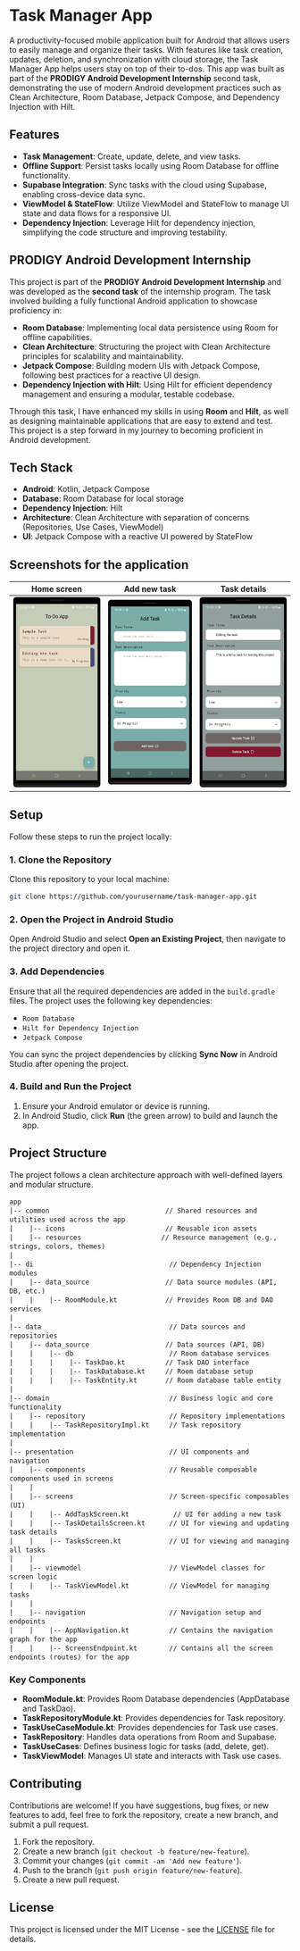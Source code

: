 # Task Manager App

A productivity-focused mobile application built for Android that allows users to easily manage and organize their tasks. With features like task creation, updates, deletion, and synchronization with cloud storage, the Task Manager App helps users stay on top of their to-dos. This app was built as part of the **PRODIGY Android Development Internship** second task, demonstrating the use of modern Android development practices such as Clean Architecture, Room Database, Jetpack Compose, and Dependency Injection with Hilt.

## Features

- **Task Management**: Create, update, delete, and view tasks.
- **Offline Support**: Persist tasks locally using Room Database for offline functionality.
- **Supabase Integration**: Sync tasks with the cloud using Supabase, enabling cross-device data sync.
- **ViewModel & StateFlow**: Utilize ViewModel and StateFlow to manage UI state and data flows for a responsive UI.
- **Dependency Injection**: Leverage Hilt for dependency injection, simplifying the code structure and improving testability.

## PRODIGY Android Development Internship

This project is part of the **PRODIGY Android Development Internship** and was developed as the **second task** of the internship program. The task involved building a fully functional Android application to showcase proficiency in:

- **Room Database**: Implementing local data persistence using Room for offline capabilities.
- **Clean Architecture**: Structuring the project with Clean Architecture principles for scalability and maintainability.
- **Jetpack Compose**: Building modern UIs with Jetpack Compose, following best practices for a reactive UI design.
- **Dependency Injection with Hilt**: Using Hilt for efficient dependency management and ensuring a modular, testable codebase.

Through this task, I have enhanced my skills in using **Room** and **Hilt**, as well as designing maintainable applications that are easy to extend and test. This project is a step forward in my journey to becoming proficient in Android development.

## Tech Stack

- **Android**: Kotlin, Jetpack Compose
- **Database**: Room Database for local storage
- **Dependency Injection**: Hilt
- **Architecture**: Clean Architecture with separation of concerns (Repositories, Use Cases, ViewModel)
- **UI**: Jetpack Compose with a reactive UI powered by StateFlow

## Screenshots for the application

| Home screen | Add new task | Task details |
|--------------|--------------|--------------|
| <img src="src/Home-Screen.png" alt="Screenshot 1" width="200"> | <img src="src/Add-new-task.png" alt="Screenshot 2" width="200"> | <img src="src/Task-details.png" alt="Screenshot 3" width="200"> |

## Setup

Follow these steps to run the project locally:

### 1. Clone the Repository

Clone this repository to your local machine:

```bash
git clone https://github.com/yourusername/task-manager-app.git
```

### 2. Open the Project in Android Studio

Open Android Studio and select **Open an Existing Project**, then navigate to the project directory and open it.

### 3. Add Dependencies

Ensure that all the required dependencies are added in the `build.gradle` files. The project uses the following key dependencies:
- `Room Database`
- `Hilt for Dependency Injection`
- `Jetpack Compose`

You can sync the project dependencies by clicking **Sync Now** in Android Studio after opening the project.

### 4. Build and Run the Project

1. Ensure your Android emulator or device is running.
2. In Android Studio, click **Run** (the green arrow) to build and launch the app.

## Project Structure

The project follows a clean architecture approach with well-defined layers and modular structure.

```
app
|-- common                             // Shared resources and utilities used across the app
|    |-- icons                         // Reusable icon assets
|    |-- resources                    // Resource management (e.g., strings, colors, themes)
|
|-- di                                  // Dependency Injection modules
|    |-- data_source                   // Data source modules (API, DB, etc.)
|    |    |-- RoomModule.kt            // Provides Room DB and DAO services
|
|-- data                                // Data sources and repositories
|    |-- data_source                   // Data sources (API, DB)
|    |    |-- db                        // Room database services
|    |    |    |-- TaskDao.kt          // Task DAO interface
|    |    |    |-- TaskDatabase.kt     // Room database setup
|    |    |    |-- TaskEntity.kt       // Room database table entity
|
|-- domain                              // Business logic and core functionality
|    |-- repository                     // Repository implementations
|    |    |-- TaskRepositoryImpl.kt     // Task repository implementation
|
|-- presentation                        // UI components and navigation
|    |-- components                     // Reusable composable components used in screens
|    |
|    |-- screens                        // Screen-specific composables (UI)
|    |    |-- AddTaskScreen.kt           // UI for adding a new task
|    |    |-- TaskDetailsScreen.kt      // UI for viewing and updating task details
|    |    |-- TasksScreen.kt            // UI for viewing and managing all tasks
|    |
|    |-- viewmodel                      // ViewModel classes for screen logic
|    |    |-- TaskViewModel.kt          // ViewModel for managing tasks
|    |
|    |-- navigation                     // Navigation setup and endpoints
|    |    |-- AppNavigation.kt          // Contains the navigation graph for the app
|    |    |-- ScreensEndpoint.kt        // Contains all the screen endpoints (routes) for the app

```

### Key Components

- **RoomModule.kt**: Provides Room Database dependencies (AppDatabase and TaskDao).
- **TaskRepositoryModule.kt**: Provides dependencies for Task repository.
- **TaskUseCaseModule.kt**: Provides dependencies for Task use cases.
- **TaskRepository**: Handles data operations from Room and Supabase.
- **TaskUseCases**: Defines business logic for tasks (add, delete, get).
- **TaskViewModel**: Manages UI state and interacts with Task use cases.

## Contributing

Contributions are welcome! If you have suggestions, bug fixes, or new features to add, feel free to fork the repository, create a new branch, and submit a pull request.

1. Fork the repository.
2. Create a new branch (`git checkout -b feature/new-feature`).
3. Commit your changes (`git commit -am 'Add new feature'`).
4. Push to the branch (`git push origin feature/new-feature`).
5. Create a new pull request.

## License

This project is licensed under the MIT License - see the [LICENSE](LICENSE) file for details.
